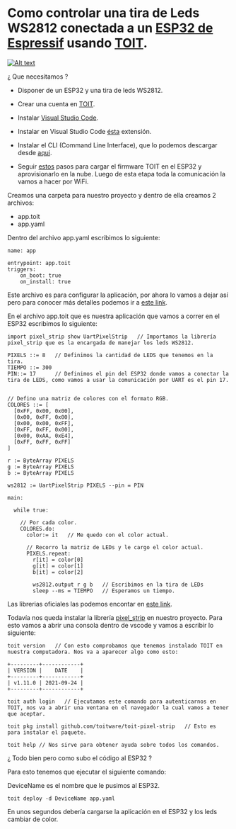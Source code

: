 # Como controlar una tira de Leds WS2812 conectada a un [ESP32 de Espressif](https://www.espressif.com) usando [TOIT](https://toit.io).

[![Alt text](https://img.youtube.com/vi/KAeq1OoagZs/0.jpg)](https://www.youtube.com/watch?v=KAeq1OoagZs)

¿ Que necesitamos ?

- Disponer de un ESP32 y una tira de leds WS2812.

- Crear una cuenta en [TOIT](https://toit.io).

- Instalar [Visual Studio Code](https://code.visualstudio.com).

- Instalar en Visual Studio Code [ésta](https://marketplace.visualstudio.com/items?itemName=toit.toit) extensión.

* Instalar el CLI (Command Line Interface), que lo podemos descargar desde [aqui](https://docs.toit.io/getstarted/installation).

* Seguir [estos](https://docs.toit.io/getstarted/quick_start) pasos para cargar el firmware TOIT en el ESP32 y aprovisionarlo en la nube. Luego de esta etapa toda la comunicación la vamos a hacer por WiFi.

Creamos una carpeta para nuestro proyecto y dentro de ella creamos 2 archivos:

- app.toit
- app.yaml

Dentro del archivo app.yaml escribimos lo siguiente:

```
name: app

entrypoint: app.toit
triggers:
    on_boot: true
    on_install: true
```

Este archivo es para configurar la aplicación, por ahora lo vamos a dejar así pero para conocer más detalles podemos ir a [este link](https://docs.toit.io/platform/deploy/appspec/).

En el archivo app.toit que es nuestra aplicación que vamos a correr en el ESP32 escribimos lo siguiente:

```
import pixel_strip show UartPixelStrip   // Importamos la librería pixel_strip que es la encargada de manejar los leds WS2812.

PIXELS ::= 8   // Definimos la cantidad de LEDS que tenemos en la tira.
TIEMPO ::= 300
PIN::= 17      // Definimos el pin del ESP32 donde vamos a conectar la tira de LEDS, como vamos a usar la comunicación por UART es el pin 17.


// Defino una matriz de colores con el formato RGB.
COLORES ::= [
  [0xFF, 0x00, 0x00],
  [0x00, 0xFF, 0x00],
  [0x00, 0x00, 0xFF],
  [0xFF, 0xFF, 0x00],
  [0x00, 0xAA, 0xE4],
  [0xFF, 0xFF, 0xFF]
]

r := ByteArray PIXELS
g := ByteArray PIXELS
b := ByteArray PIXELS

ws2812 := UartPixelStrip PIXELS --pin = PIN

main:

  while true:

    // Por cada color.
    COLORES.do:
      color:= it   // Me quedo con el color actual.

      // Recorro la matriz de LEDs y le cargo el color actual.
      PIXELS.repeat:
        r[it] = color[0]
        g[it] = color[1]
        b[it] = color[2]

        ws2812.output r g b   // Escribimos en la tira de LEDs
        sleep --ms = TIEMPO   // Esperamos un tiempo.
```

Las librerias oficiales las podemos encontar en [este link](https://pkg.toit.io/).

Todavía nos queda instalar la librería [pixel_strip](https://pkg.toit.io/package/github.com%2Ftoitware%2Ftoit-pixel-strip@v0.0.4) en nuestro proyecto. Para esto vamos a abrir una consola dentro de vscode y vamos a escribir lo siguiente:

```
toit version   // Con esto comprobamos que tenemos instalado TOIT en nuestra computadora. Nos va a aparecer algo como esto:

+---------+------------+
| VERSION |    DATE    |
+---------+------------+
| v1.11.0 | 2021-09-24 |
+---------+------------+

toit auth login   // Ejecutamos este comando para autenticarnos en TOIT, nos va a abrir una ventana en el navegador la cual vamos a tener que aceptar.

toit pkg install github.com/toitware/toit-pixel-strip   // Esto es para instalar el paquete.

toit help // Nos sirve para obtener ayuda sobre todos los comandos.
```

¿ Todo bien pero como subo el código al ESP32 ?

Para esto tenemos que ejecutar el siguiente comando:

DeviceName es el nombre que le pusimos al ESP32.

```
toit deploy -d DeviceName app.yaml
```

En unos segundos debería cargarse la aplicación en el ESP32 y los leds cambiar de color.
